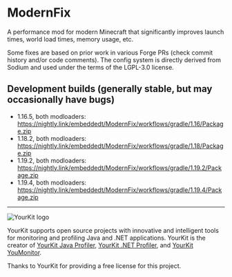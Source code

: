 # ModernFix

A performance mod for modern Minecraft that significantly improves launch times, world load times, memory usage, etc.

Some fixes are based on prior work in various Forge PRs (check commit history and/or code comments). The config system
is directly derived from Sodium and used under the terms of the LGPL-3.0 license.

## Development builds (generally stable, but may occasionally have bugs)
- 1.16.5, both modloaders: https://nightly.link/embeddedt/ModernFix/workflows/gradle/1.16/Package.zip
- 1.18.2, both modloaders: https://nightly.link/embeddedt/ModernFix/workflows/gradle/1.18/Package.zip
- 1.19.2, both modloaders: https://nightly.link/embeddedt/ModernFix/workflows/gradle/1.19.2/Package.zip
- 1.19.4, both modloaders: https://nightly.link/embeddedt/ModernFix/workflows/gradle/1.19.4/Package.zip

------------

![YourKit logo](https://www.yourkit.com/images/yklogo.png)

YourKit supports open source projects with innovative and intelligent tools
for monitoring and profiling Java and .NET applications.
YourKit is the creator of <a href="https://www.yourkit.com/java/profiler/">YourKit Java Profiler</a>,
<a href="https://www.yourkit.com/.net/profiler/">YourKit .NET Profiler</a>,
and <a href="https://www.yourkit.com/youmonitor/">YourKit YouMonitor</a>.

Thanks to YourKit for providing a free license for this project.
